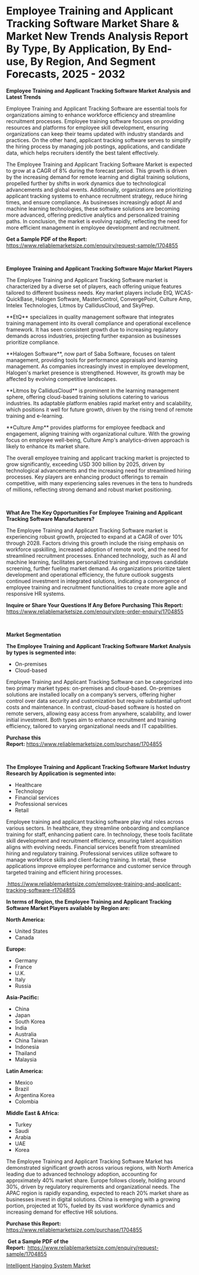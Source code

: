 <p><h1>Employee Training and Applicant Tracking Software Market Share & Market New Trends Analysis Report By Type, By Application, By End-use, By Region, And Segment Forecasts, 2025 - 2032</h1></p><p><strong>Employee Training and Applicant Tracking Software Market Analysis and Latest Trends</strong></p>
<p><p>Employee Training and Applicant Tracking Software are essential tools for organizations aiming to enhance workforce efficiency and streamline recruitment processes. Employee training software focuses on providing resources and platforms for employee skill development, ensuring organizations can keep their teams updated with industry standards and practices. On the other hand, applicant tracking software serves to simplify the hiring process by managing job postings, applications, and candidate data, which helps recruiters identify the best talent effectively.</p><p>The Employee Training and Applicant Tracking Software Market is expected to grow at a CAGR of 8% during the forecast period. This growth is driven by the increasing demand for remote learning and digital training solutions, propelled further by shifts in work dynamics due to technological advancements and global events. Additionally, organizations are prioritizing applicant tracking systems to enhance recruitment strategy, reduce hiring times, and ensure compliance. As businesses increasingly adopt AI and machine learning technologies, these software solutions are becoming more advanced, offering predictive analytics and personalized training paths. In conclusion, the market is evolving rapidly, reflecting the need for more efficient management in employee development and recruitment.</p></p>
<p><strong>Get a Sample PDF of the Report:&nbsp;</strong> <a href="https://www.reliablemarketsize.com/enquiry/request-sample/1704855?utm_campaign=1143&utm_medium=2&utm_source=Github&utm_content=ia&utm_term=09012025&utm_id=employee-training-and-applicant-tracking-software">https://www.reliablemarketsize.com/enquiry/request-sample/1704855</a></p>
<p>&nbsp;</p>
<p><strong>Employee Training and Applicant Tracking Software Major Market Players</strong></p>
<p><p>The Employee Training and Applicant Tracking Software market is characterized by a diverse set of players, each offering unique features tailored to different business needs. Key market players include EtQ, WCAS-QuickBase, Halogen Software, MasterControl, ConvergePoint, Culture Amp, Intelex Technologies, Litmos by CallidusCloud, and SkyPrep.</p><p>**EtQ** specializes in quality management software that integrates training management into its overall compliance and operational excellence framework. It has seen consistent growth due to increasing regulatory demands across industries, projecting further expansion as businesses prioritize compliance.</p><p>**Halogen Software**, now part of Saba Software, focuses on talent management, providing tools for performance appraisals and learning management. As companies increasingly invest in employee development, Halogen's market presence is strengthened. However, its growth may be affected by evolving competitive landscapes.</p><p>**Litmos by CallidusCloud** is prominent in the learning management sphere, offering cloud-based training solutions catering to various industries. Its adaptable platform enables rapid market entry and scalability, which positions it well for future growth, driven by the rising trend of remote training and e-learning.</p><p>**Culture Amp** provides platforms for employee feedback and engagement, aligning training with organizational culture. With the growing focus on employee well-being, Culture Amp's analytics-driven approach is likely to enhance its market share.</p><p>The overall employee training and applicant tracking market is projected to grow significantly, exceeding USD 300 billion by 2025, driven by technological advancements and the increasing need for streamlined hiring processes. Key players are enhancing product offerings to remain competitive, with many experiencing sales revenues in the tens to hundreds of millions, reflecting strong demand and robust market positioning.</p></p>
<p>&nbsp;</p>
<p><strong>What Are The Key Opportunities For Employee Training and Applicant Tracking Software Manufacturers?</strong></p>
<p><p>The Employee Training and Applicant Tracking Software market is experiencing robust growth, projected to expand at a CAGR of over 10% through 2028. Factors driving this growth include the rising emphasis on workforce upskilling, increased adoption of remote work, and the need for streamlined recruitment processes. Enhanced technology, such as AI and machine learning, facilitates personalized training and improves candidate screening, further fueling market demand. As organizations prioritize talent development and operational efficiency, the future outlook suggests continued investment in integrated solutions, indicating a convergence of employee training and recruitment functionalities to create more agile and responsive HR systems.</p></p>
<p><strong>Inquire or Share Your Questions If Any Before Purchasing This Report:</strong> <a href="https://www.reliablemarketsize.com/enquiry/pre-order-enquiry/1704855?utm_campaign=1143&utm_medium=2&utm_source=Github&utm_content=ia&utm_term=09012025&utm_id=employee-training-and-applicant-tracking-software">https://www.reliablemarketsize.com/enquiry/pre-order-enquiry/1704855</a></p>
<p>&nbsp;</p>
<p><strong>Market Segmentation</strong></p>
<p><strong>The Employee Training and Applicant Tracking Software Market Analysis by types is segmented into:</strong></p>
<p><ul><li>On-premises</li><li>Cloud-based</li></ul></p>
<p><p>Employee Training and Applicant Tracking Software can be categorized into two primary market types: on-premises and cloud-based. On-premises solutions are installed locally on a company’s servers, offering higher control over data security and customization but require substantial upfront costs and maintenance. In contrast, cloud-based software is hosted on remote servers, allowing easy access from anywhere, scalability, and lower initial investment. Both types aim to enhance recruitment and training efficiency, tailored to varying organizational needs and IT capabilities.</p></p>
<p><strong>Purchase this Report:&nbsp;</strong><a href="https://www.reliablemarketsize.com/purchase/1704855?utm_campaign=1143&utm_medium=2&utm_source=Github&utm_content=ia&utm_term=09012025&utm_id=employee-training-and-applicant-tracking-software">https://www.reliablemarketsize.com/purchase/1704855</a></p>
<p>&nbsp;</p>
<p><strong>The Employee Training and Applicant Tracking Software Market Industry Research by Application is segmented into:</strong></p>
<p><ul><li>Healthcare</li><li>Technology</li><li>Financial services</li><li>Professional services</li><li>Retail</li></ul></p>
<p><p>Employee training and applicant tracking software play vital roles across various sectors. In healthcare, they streamline onboarding and compliance training for staff, enhancing patient care. In technology, these tools facilitate skill development and recruitment efficiency, ensuring talent acquisition aligns with evolving needs. Financial services benefit from streamlined hiring and regulatory training. Professional services utilize software to manage workforce skills and client-facing training. In retail, these applications improve employee performance and customer service through targeted training and efficient hiring processes.</p></p>
<p><a href="https://www.reliablemarketsize.com/employee-training-and-applicant-tracking-software-r1704855?utm_campaign=1143&utm_medium=2&utm_source=Github&utm_content=ia&utm_term=09012025&utm_id=employee-training-and-applicant-tracking-software">&nbsp;https://www.reliablemarketsize.com/employee-training-and-applicant-tracking-software-r1704855</a></p>
<p><strong>In terms of Region, the Employee Training and Applicant Tracking Software Market Players available by Region are:</strong></p>
<p>
    <p> <strong> North America: </strong>
        <ul>
            <li>United States</li>
            <li>Canada</li>
        </ul>
        </p> 
    <p> <strong> Europe: </strong>
        <ul>
            <li>Germany</li>
            <li>France</li>
            <li>U.K.</li>
            <li>Italy</li>
            <li>Russia</li>
        </ul>
        </p> 
    <p> <strong> Asia-Pacific: </strong>
        <ul>
            <li>China</li>
            <li>Japan</li>
            <li>South Korea</li>
            <li>India</li>
            <li>Australia</li>
            <li>China Taiwan</li>
            <li>Indonesia</li>
            <li>Thailand</li>
            <li>Malaysia</li>
        </ul>
        </p> 
    <p> <strong> Latin America: </strong>
        <ul>
            <li>Mexico</li>
            <li>Brazil</li>
            <li>Argentina Korea</li>
            <li>Colombia</li>
        </ul>
        </p> 
    <p> <strong> Middle East & Africa: </strong>
        <ul>
            <li>Turkey</li>
            <li>Saudi</li>
            <li>Arabia</li>
            <li>UAE</li>
            <li>Korea</li>
        </ul>
    </p>
    </p>
<p><p>The Employee Training and Applicant Tracking Software Market has demonstrated significant growth across various regions, with North America leading due to advanced technology adoption, accounting for approximately 40% market share. Europe follows closely, holding around 30%, driven by regulatory requirements and organizational needs. The APAC region is rapidly expanding, expected to reach 20% market share as businesses invest in digital solutions. China is emerging with a growing portion, projected at 10%, fueled by its vast workforce dynamics and increasing demand for effective HR solutions.</p></p>
<p><strong>Purchase this Report: </strong><a href="https://www.reliablemarketsize.com/purchase/1704855?utm_campaign=1143&utm_medium=2&utm_source=Github&utm_content=ia&utm_term=09012025&utm_id=employee-training-and-applicant-tracking-software">https://www.reliablemarketsize.com/purchase/1704855</a></p>
<p>&nbsp;<strong>Get a Sample PDF of the Report:&nbsp;&nbsp;</strong><a href="https://www.reliablemarketsize.com/enquiry/request-sample/1704855?utm_campaign=1143&utm_medium=2&utm_source=Github&utm_content=ia&utm_term=09012025&utm_id=employee-training-and-applicant-tracking-software">https://www.reliablemarketsize.com/enquiry/request-sample/1704855</a></p>
<p><strong></strong></p>
<p><p><a href="https://github.com/castoriffic/Market-Research-Report-List-5/blob/main/intelligent-hanging-system-market.md?utm_campaign=1143&utm_medium=2&utm_source=Github&utm_content=ia&utm_term=09012025&utm_id=employee-training-and-applicant-tracking-software">Intelligent Hanging System Market</a></p></p>
